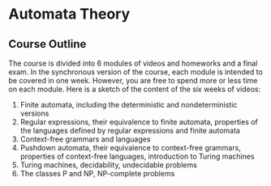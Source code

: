# Automata Theory

## Course Outline
The course is divided into 6 modules of videos and homeworks and a final exam. In the synchronous version of the course, each module is intended to be covered in one week. However, you are free to spend more or less time on each module. Here is a sketch of the content of the six weeks of videos:
1. Finite automata, including the deterministic and nondeterministic versions
2. Regular expressions, their equivalence to finite automata, properties of the languages defined by regular expressions and finite automata
3. Context-free grammars and languages
4. Pushdown automata, their equivalence to context-free grammars, properties of context-free languages, introduction to Turing machines
5. Turing machines, decidability, undecidable problems
6. The classes P and NP, NP-complete problems
